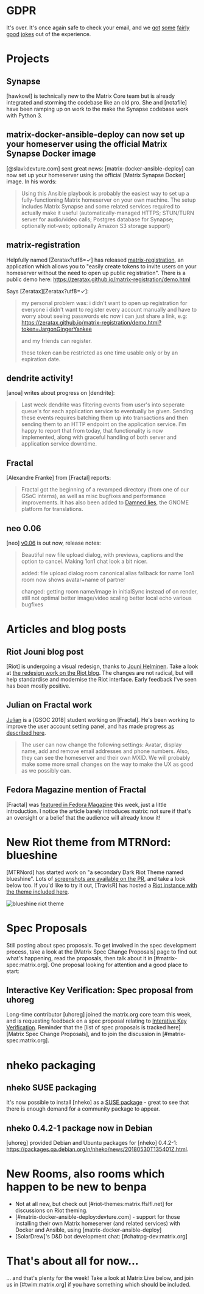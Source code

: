 # GDPR

It's over. It's once again safe to check your email, and we [got](https://twitter.com/marcusjdl/status/1000027860558581760) [some](https://twitter.com/JasonLeeParsons/status/999957139228643328) [fairly](https://twitter.com/rianjohnson/status/999730569641525248) [good](https://twitter.com/mocent0/status/999385880287744001) [jokes](https://twitter.com/cszabla/status/1001619286090280960) out of the experience.

# Projects

## Synapse

[hawkowl] is technically new to the Matrix Core team but is already integrated and storming the codebase like an old pro. She and [notafile] have been ramping up on work to the make the Synapse codebase work with Python 3.

## matrix-docker-ansible-deploy can now set up your homeserver using the official Matrix Synapse Docker image

[@slavi:devture.com] sent great news: [matrix-docker-ansible-deploy] can now set up your homeserver using the official [Matrix Synapse Docker] image. In his words:

> Using this Ansible playbook is probably the easiest way to set up a fully-functioning Matrix homeserver on your own machine. The setup includes Matrix Synapse and some related services required to actually make it useful (automatically-managed HTTPS; STUN/TURN server for audio/video calls; Postgres database for Synapse; optionally riot-web; optionally Amazon S3 storage support)

## matrix-registration

Helpfully named [Zeratax?utf8=✓] has released [matrix-registration](https://github.com/ZerataX/matrix-registration), an application which allows you to "easily create tokens to invite users on your homeserver without the need to open up public registration". There is a public demo here: <https://zeratax.github.io/matrix-registration/demo.html>

Says [Zeratax][Zeratax?utf8=✓]:
> my personal problem was:
> i didn't want to open up registration for everyone
> i didn't want to register every account manually and have to worry about seeing passwords etc
> now i can just share a link, e.g:
> https://zeratax.github.io/matrix-registration/demo.html?token=JargonGingerYankee
> 
> and my friends can register.
> 
> these token can be restricted as one time usable only or by an expiration date.

## dendrite activity!
[anoa] writes about progress on [dendrite]:
> Last week dendrite was filtering events from user's into seperate queue's for each application service to eventually be given. Sending these events requires batching them up into transactions and then sending them to an HTTP endpoint on the application service. I'm happy to report that from today, that functionality is now implemented, along with graceful handling of both server and application service downtime.

## Fractal

[Alexandre Franke] from [Fractal] reports:
> Fractal got the beginning of a revamped directory (from one of our GSoC interns), as well as misc bugfixes and performance improvements. It has also been added to [Damned lies](https://l10n.gnome.org/), the GNOME platform for translations.

## neo 0.06

[neo] [v0.06](https://github.com/f0x52/neo/releases/tag/0.06) is out now, release notes:

> Beautiful new file upload dialog, with previews, captions and the option to cancel. Making 1on1 chat look a bit nicer.
>
>added:
>file upload dialog
>room canonical alias fallback for name
>1on1 room now shows avatar+name of partner
>
>changed:
>getting room name/image in initialSync instead of on render, still not optimal
>better image/video scaling
>better local echo
>various bugfixes

# Articles and blog posts

## Riot Jouni blog post

[Riot] is undergoing a visual redesign, thanks to [Jouni Helminen](http://helminen.co/). Take a look at [the redesign work on the Riot blog](https://medium.com/@RiotChat/a-sneak-peek-at-a-whole-new-riot-im-1114df653782). The changes are not radical, but will help standardise and modernise the Riot interface. Early feedback I've seen has been mostly positive.

## Julian on Fractal work

[Julian](https://matrix.to/#/@iamjsparber:matrix.org) is a [GSOC 2018] student working on [Fractal]. He's been working to improve the user account setting panel, and has made progress [as described here](https://blogs.gnome.org/jsparber/2018/05/28/fractal-gsoc-progress/).
> The user can now change the following settings: Avatar, display name, add and remove email addresses and phone numbers. Also, they can see the homeserver and their own MXID.
> We will probably make some more small changes on the way to make the UX as good as we possibly can.

## Fedora Magazine mention of Fractal

[Fractal] was [featured in Fedora Magazine](https://fedoramagazine.org/fractal-gnome-matrix-chat-client/) this week, just a little introduction. I notice the article barely introduces matrix: not sure if that's an oversight or a belief that the audience will already know it!

# New Riot theme from MTRNord: blueshine

[MTRNord] has started work on "a secondary Dark Riot Theme named blueshine". Lots of [screenshots are available on the PR](https://github.com/vector-im/riot-web/pull/6816), and take a look below too. If you'd like to try it out, [TravisR] has hosted a [Riot instance with the theme included here](https://t2bot.io/blueshine/).

![blueshine riot theme](https://user-images.githubusercontent.com/1374914/40676029-c5103182-6379-11e8-9008-c12d894b67db.png)

# Spec Proposals

Still posting about spec proposals. To get involved in the spec development process, take a look at the [Matrix Spec Change Proposals] page to find out what's happening, read the proposals, then talk about it in [#matrix-spec:matrix.org]. One proposal looking for attention and a good place to start:

## Interactive Key Verification: Spec proposal from uhoreg

Long-time contributor [uhoreg] joined the matrix.org core team this week, and is requesting feedback on a spec proposal relating to [Interative Key Verification](https://docs.google.com/document/d/1SXmyjyNqClJ5bTHtwvp8tT1Db4pjlGVxfPQNdlQILqU/). Reminder that the [list of spec proposals is tracked here][Matrix Spec Change Proposals], and to join the discussion in [#matrix-spec:matrix.org].

# nheko packaging

## nheko SUSE packaging

It's now possible to install [nheko] as a [SUSE package](https://software.opensuse.org/package/nheko) - great to see that there is enough demand for a community package to appear.

## nheko 0.4.2-1 package now in Debian

[uhoreg] provided Debian and Ubuntu packages for [nheko] 0.4.2-1: <https://packages.qa.debian.org/n/nheko/news/20180530T135401Z.html>.

# New Rooms, also rooms which happen to be new to benpa

* Not at all new, but check out [#riot-themes:matrix.ffslfl.net] for discussions on Riot theming.
* [#matrix-docker-ansible-deploy:devture.com] - support for those installing their own Matrix homeserver (and related services) with Docker and Ansible, using [matrix-docker-ansible-deploy]
* [SolarDrew]'s D&D bot development chat: [#chatrpg-dev:matrix.org]

# That's about all for now...
... and that's plenty for the week! Take a look at Matrix Live below, and join us in [#twim:matrix.org] if you have something which should be included.